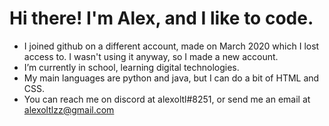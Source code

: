 # Hi there! I'm Alex, and I like to code.

- I joined github on a different account, made on March 2020 which I lost access to. I wasn't using it anyway, so I made a new account.
- I’m currently in school, learning digital technologies.
- My main languages are python and java, but I can do a bit of HTML and CSS.
- You can reach me on discord at alexoltl#8251, or send me an email at alexoltlzz@gmail.com
